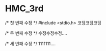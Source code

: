 # HMC_3rd

/* 첫 번째 수정 */
#include <stdio.h>
코딩코딩코딩

/* 두 번째 수정 */
수정수정수정....

/* 세 번째 수정 */
1111111....